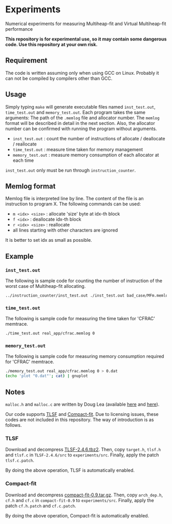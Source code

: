 # Experiments

Numerical experiments for measuring Multiheap-fit and Virtual Multiheap-fit
performance

**This repository is for experimental use, so it may contain some dangerous code.
Use this repository at your own risk.**

## Requirement

The code is written assuming only when using GCC on Linux.
Probably it can not be compiled by compilers other than GCC.

## Usage

Simply typing `make` will generate executable files named `inst_test.out`,
`time_test.out` and `memory_test.out`.
Each program takes the same arguments: The path of the `.memlog` file and
allocator number. The `memlog` format will be described in detail in the
next section. Also, the allocator number can be confirmed with running the
program without arguments.

- `inst_test.out` : count the number of instructions of allocate / deallocate /
reallocate
- `time_test.out` : measure time taken for memory management
- `memory_test.out` : measure memory consumption of each allocator at each time

`inst_test.out` only must be run through `instruction_counter`.

## Memlog format

Memlog file is interpreted line by line.
The content of the file is an instruction to program X.
The following commands can be used:

- `m <idx> <size>` : allocate 'size' byte at idx-th block
- `f <idx>` : deallocate idx-th block
- `r <idx> <size>` : reallocate
- all lines starting with other characters are ignored

It is better to set idx as small as possible.

## Example

### `inst_test.out`

The following is sample code for counting the number of instruction of
the worst case of Multiheap-fit allocating.

```sh
../instruction_counter/inst_test.out ./inst_test.out bad_case/MFm.memlog 0
```

### `time_test.out`

The following is sample code for measuring the time taken for 'CFRAC' memtrace.

```sh
./time_test.out real_app/cfrac.memlog 0
```

### `memory_test.out`

The following is sample code for measuring memory consumption required for
'CFRAC' memtrace.

```sh
./memory_test.out real_app/cfrac.memlog 0 > 0.dat
(echo 'plot "0.dat"'; cat) | gnuplot
```

## Notes

`malloc.h` and `malloc.c` are written by Doug Lea (available
[here](http://g.oswego.edu/pub/misc/malloc.c) and
[here](http://g.oswego.edu/pub/misc/malloc.h)).

Our code supports [TLSF](http://www.gii.upv.es/tlsf/main/repo) and
[Compact-fit](http://tiptoe.cs.uni-salzburg.at/compact-fit/).
Due to licensing issues, these codes are not included in this repository.
The way of introduction is as follows.

### TLSF

Download and decompress
[TLSF-2.4.6.tbz2](http://www.gii.upv.es/tlsf/main/repo). Then,
copy `target.h`, `tlsf.h` and `tlsf.c` in `TLSF-2.4.6/src` to `experiments/src`.
Finally, apply the patch `tlsf.c.patch`.

By doing the above operation, TLSF is automatically enabled.

### Compact-fit

Download and decompress
[compact-fit-0.9.tar.gz](http://tiptoe.cs.uni-salzburg.at/compact-fit/).
Then, copy `arch_dep.h`, `cf.h` and `cf.c` in `compact-fit-0.9`
to `experiments/src`. Finally, apply the patch `cf.h.patch` and `cf.c.patch`.

By doing the above operation, Compact-fit is automatically enabled.
